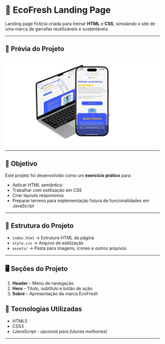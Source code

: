 # 🌱 EcoFresh Landing Page

Landing page fictícia criada para treinar **HTML** e **CSS**, simulando o site de uma marca de garrafas reutilizáveis e sustentáveis.

---

## 📸 Prévia do Projeto
![Prévia do Projeto](./assets/img-readme.me.jpg)  


---

## 🎯 Objetivo
Este projeto foi desenvolvido como um **exercício prático** para:
- Aplicar HTML semântico
- Trabalhar com estilização em CSS
- Criar layouts responsivos
- Preparar terreno para implementação futura de funcionalidades em JavaScript

---

## 📂 Estrutura do Projeto
- `index.html` → Estrutura HTML da página
- `style.css` → Arquivo de estilização
- `assets/` → Pasta para imagens, ícones e outros arquivos

---

## 🖥️ Seções do Projeto
1. **Header** – Menu de navegação  
2. **Hero** – Título, subtítulo e botão de ação  
3. **Sobre** – Apresentação da marca EcoFresh  

## 🚀 Tecnologias Utilizadas
- HTML5
- CSS3
- *(JavaScript - opcional para futuras melhorias)*

---